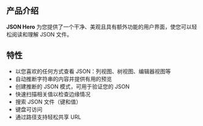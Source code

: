 ## 产品介绍

**JSON Hero** 为您提供了一个干净、美观且具有额外功能的用户界面，使您可以轻松阅读和理解 JSON 文件。

## 特性

- 以您喜欢的任何方式查看 JSON：列视图、树视图、编辑器视图等
- 自动推断字符串的内容并提供有用的预览
- 创建推断的 JSON 模式，可用于验证您的 JSON
- 快速扫描相关值以检查边缘情况
- 搜索 JSON 文件（键和值）
- 键盘可访问
- 通过路径支持轻松共享 URL
